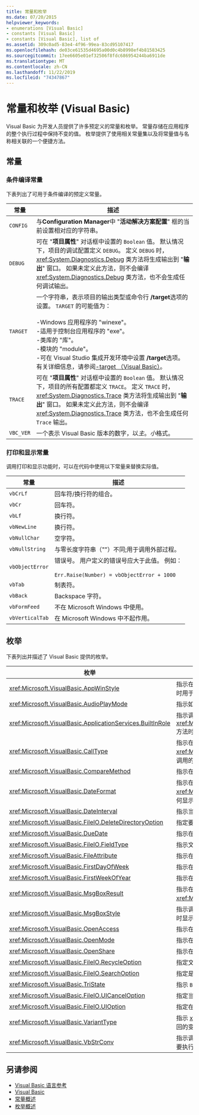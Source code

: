 ```yaml
---
title: 常量和枚举
ms.date: 07/20/2015
helpviewer_keywords:
- enumerations [Visual Basic]
- constants [Visual Basic]
- constants [Visual Basic], list of
ms.assetid: 309c0ad5-83e4-4f96-99ea-83cd95107417
ms.openlocfilehash: de03ce61535d4695a00d0c4b8998ef4b81583425
ms.sourcegitcommit: 17ee6605e01ef32506f8fdc686954244ba6911de
ms.translationtype: MT
ms.contentlocale: zh-CN
ms.lasthandoff: 11/22/2019
ms.locfileid: "74347867"
---
```

# <a name="constants-and-enumerations-visual-basic"></a>常量和枚举 (Visual Basic)

Visual Basic 为开发人员提供了许多预定义的常量和枚举。 常量存储在应用程序的整个执行过程中保持不变的值。 枚举提供了使用相关常量集以及将常量值与名称相关联的一个便捷方法。  
  
## <a name="constants"></a>常量  
  
### <a name="conditional-compilation-constants"></a>条件编译常量  

 下表列出了可用于条件编译的预定义常量。  
  
|**常量**|**描述**|  
|---|---|  
|`CONFIG`|与**Configuration Manager**中 "**活动解决方案配置**" 框的当前设置相对应的字符串。|  
|`DEBUG`|可在 "**项目属性**" 对话框中设置的 `Boolean` 值。 默认情况下，项目的调试配置定义 `DEBUG`。 定义 `DEBUG` 时，<xref:System.Diagnostics.Debug> 类方法将生成输出到 "**输出**" 窗口。 如果未定义此方法，则不会编译 <xref:System.Diagnostics.Debug> 类方法，也不会生成任何调试输出。|  
|`TARGET`|一个字符串，表示项目的输出类型或命令行 **/target**选项的设置。 `TARGET` 的可能值为：<br /><br /> -Windows 应用程序的 "winexe"。<br />-适用于控制台应用程序的 "exe"。<br />-类库的 "库"。<br />-模块的 "module"。<br />-可在 Visual Studio 集成开发环境中设置 **/target**选项。 有关详细信息，请参阅[-target （Visual Basic）](../../visual-basic/reference/command-line-compiler/target.md)。|  
|`TRACE`|可在 "**项目属性**" 对话框中设置的 `Boolean` 值。 默认情况下，项目的所有配置都定义 `TRACE`。 定义 `TRACE` 时，<xref:System.Diagnostics.Trace> 类方法将生成输出到 "**输出**" 窗口。 如果未定义此方法，则不会编译 <xref:System.Diagnostics.Trace> 类方法，也不会生成任何 `Trace` 输出。|  
|`VBC_VER`|一个表示 Visual Basic 版本的数字，以*主*。*小*格式。|  
  
### <a name="print-and-display-constants"></a>打印和显示常量  

 调用打印和显示功能时，可以在代码中使用以下常量来替换实际值。  
  
|**常量**|**描述**|  
|---|---|  
|`vbCrLf`|回车符/换行符的组合。|  
|`vbCr`|回车符。|  
|`vbLf`|换行符。|  
|`vbNewLine`|换行符。|  
|`vbNullChar`|空字符。|  
|`vbNullString`|与零长度字符串（""）不同;用于调用外部过程。|  
|`vbObjectError`|错误号。 用户定义的错误号应大于此值。 例如：<br /><br /> `Err.Raise(Number) = vbObjectError + 1000`|  
|`vbTab`|制表符。|  
|`vbBack`|Backspace 字符。|  
|`vbFormFeed`|不在 Microsoft Windows 中使用。|  
|`vbVerticalTab`|在 Microsoft Windows 中不起作用。|  
  
## <a name="enumerations"></a>枚举  

 下表列出并描述了 Visual Basic 提供的枚举。  
  
|枚举|说明|  
|---|---|  
|<xref:Microsoft.VisualBasic.AppWinStyle>|指示在调用 <xref:Microsoft.VisualBasic.Interaction.Shell%2A> 函数时用于所调用程序的窗口样式。|  
|<xref:Microsoft.VisualBasic.AudioPlayMode>|指示如何在调用音频方法时播放声音。|  
|<xref:Microsoft.VisualBasic.ApplicationServices.BuiltInRole>|指示调用 <xref:Microsoft.VisualBasic.ApplicationServices.User.IsInRole%2A> 方法时要检查的角色的类型。|  
|<xref:Microsoft.VisualBasic.CallType>|指示在调用 <xref:Microsoft.VisualBasic.Interaction.CallByName%2A> 函数时要调用的过程的类型。|  
|<xref:Microsoft.VisualBasic.CompareMethod>|指示在调用比较函数时如何比较字符串。|  
|<xref:Microsoft.VisualBasic.DateFormat>|指示在调用 <xref:Microsoft.VisualBasic.Strings.FormatDateTime%2A> 函数时如何显示日期。|  
|<xref:Microsoft.VisualBasic.DateInterval>|指示当调用与日期相关的函数时如何确定日期间隔并设置其格式。|  
|<xref:Microsoft.VisualBasic.FileIO.DeleteDirectoryOption>|指定要删除的目录包含文件或目录时应执行的操作。|  
|<xref:Microsoft.VisualBasic.DueDate>|指示在调用财务方法时付款何时到期。|  
|<xref:Microsoft.VisualBasic.FileIO.FieldType>|指示文本字段是分隔的还是固定宽度的。|  
|<xref:Microsoft.VisualBasic.FileAttribute>|指示在调用文件访问函数时要使用的文件特性。|  
|<xref:Microsoft.VisualBasic.FirstDayOfWeek>|指示在调用与日期相关的函数时要使用的一周中的第一天。|  
|<xref:Microsoft.VisualBasic.FirstWeekOfYear>|指示在调用与日期相关的函数时要使用的一年中的第一周。|  
|<xref:Microsoft.VisualBasic.MsgBoxResult>|指示在消息框上按下了哪个按钮，由 <xref:Microsoft.VisualBasic.Interaction.MsgBox%2A> 函数返回。|  
|<xref:Microsoft.VisualBasic.MsgBoxStyle>|指示调用 <xref:Microsoft.VisualBasic.Interaction.MsgBox%2A> 函数时显示的按钮。|  
|<xref:Microsoft.VisualBasic.OpenAccess>|指示在调用文件访问函数时如何打开文件。|  
|<xref:Microsoft.VisualBasic.OpenMode>|指示在调用文件访问函数时如何打开文件。|  
|<xref:Microsoft.VisualBasic.OpenShare>|指示在调用文件访问函数时如何打开文件。|  
|<xref:Microsoft.VisualBasic.FileIO.RecycleOption>|指定文件是应永久删除还是放入回收站。|  
|<xref:Microsoft.VisualBasic.FileIO.SearchOption>|指定是搜索所有还是只搜索顶级目录。|  
|<xref:Microsoft.VisualBasic.TriState>|指示 `Boolean` 值或在调用数字格式设置函数时是否应使用默认值。|  
|<xref:Microsoft.VisualBasic.FileIO.UICancelOption>|指定当用户在操作过程中单击 "**取消**" 时应执行的操作。|  
|<xref:Microsoft.VisualBasic.FileIO.UIOption>|指定在复制、删除或移动文件或目录时是否显示进度对话框。|  
|<xref:Microsoft.VisualBasic.VariantType>|指示 <xref:Microsoft.VisualBasic.Information.VarType%2A> 函数返回的变量对象的类型。|  
|<xref:Microsoft.VisualBasic.VbStrConv>|指示调用 <xref:Microsoft.VisualBasic.Strings.StrConv%2A> 函数时要执行的转换类型。|  
  
## <a name="see-also"></a>另请参阅

- [Visual Basic 语言参考](../../visual-basic/language-reference/index.md)
- [Visual Basic](../../visual-basic/index.md)
- [常量概述](../../visual-basic/programming-guide/language-features/constants-enums/constants-overview.md)
- [枚举概述](../../visual-basic/programming-guide/language-features/constants-enums/enumerations-overview.md)
